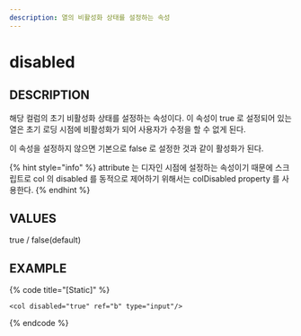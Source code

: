 ```yaml
---
description: 열의 비활성화 상태를 설정하는 속성
---
```


# disabled

## DESCRIPTION

해당 컬럼의 초기 비활성화 상태를 설정하는 속성이다. 이 속성이 true 로 설정되어 있는 열은 초기 로딩 시점에 비활성화가 되어 사용자가 수정을 할 수 없게 된다.

이 속성을 설정하지 않으면 기본으로 false 로 설정한 것과 같이 활성화가 된다.

{% hint style="info" %}
attribute 는 디자인 시점에 설정하는 속성이기 때문에 스크립트로 col 의 disabled 를 동적으로 제어하기 위해서는 colDisabled property 를 사용한다.
{% endhint %}

## VALUES

true / false\(default\)

## EXAMPLE

{% code title="\[Static\]" %}
```markup
<col disabled="true" ref="b" type="input"/>
```
{% endcode %}


